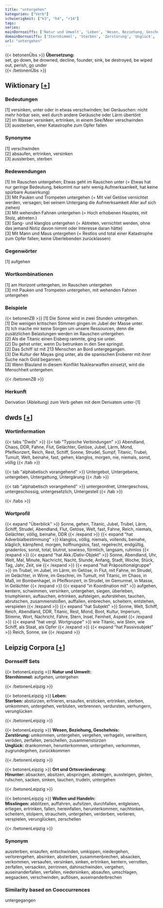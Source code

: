 ```yaml
---
title: "untergehen"
kategorien: ["Verb"]
schwierigkeit: ["k3", "h4", "r14"]
tags:
series:
mainDornseiffs: ['Natur und Umwelt', 'Leben', 'Wesen, Beziehung, Geschehnis', 'Ort und Ortsveränderung', 'Wollen und Handeln']
domainDornseiffs: ['Sternhimmel', 'Sterben', 'Zerstörung', 'Unglück', 'Hinunter', 'Misslingen']
url: "untergehen"
---
```


{{< betonenÜbs >}}
**Übersetzung:**  
set, go down, be drowned, decline, founder, sink, be destroyed, be wiped out, perish, go under  
{{< /betonenÜbs >}}

## Wiktionary [[+](https://de.wiktionary.org/wiki/untergehen)]

### Bedeutungen
[1] versinken, unter oder in etwas verschwinden; bei Geräuschen: nicht mehr hörbar sein, weil durch andere Geräusche oder Lärm übertönt  
[2] im Wasser versinken, ertrinken, in einem See/Meer verschwinden  
[3] aussterben, einer Katastrophe zum Opfer fallen  

### Synonyme
[1] verschwinden  
[2] absaufen, ertrinken, versinken  
[3] aussterben, sterben  

### Redewendungen
[1] Im Rauschen untergehen; Etwas geht im Rauschen unter (= Etwas hat nur geringe Bedeutung, bekommt nur sehr wenig Aufmerksamkeit, hat keine spürbare Auswirkung)  
[3] Mit Pauken und Trompeten untergehen (= Mit viel Getöse vernichtet werden, versagen; bei seinem Untergang die Aufmerksamkeit Aller auf sich ziehen)  
[3] Mit wehenden Fahnen untergehen (= Hoch erhobenen Hauptes, mit Stolz, abtreten.)  
[3] Sang- und klanglos untergehen (= Abtreten, vernichtet werden, ohne das jemand Notiz davon nimmt oder Interesse daran hätte)  
[3] Mit Mann und Maus untergehen (= Restlos und total einer Katastrophe zum Opfer fallen; keine Überlebenden zurücklassen)  

### Gegenwörter
[1] aufgehen  

### Wortkombinationen
[1] am Horizont untergehen, im Rauschen untergehen  
[3] mit Pauken und Trompeten untergehen, mit wehenden Fahnen untergehen  

### Beispiele
{{< betonenZB >}}
[1] Die Sonne wird in zwei Stunden untergehen.  
[1] Die wenigen kritischen Stimmen gingen im Jubel der Masse unter.  
[1] Ich mache mir keine Sorgen um unsere Ressourcen, denn die zusätzlichen Belastungen werden im Rauschen untergehen.  
[2] Als die Titanic einen Eisberg rammte, ging sie unter.  
[2] Du gehst unter, wenn Du betrunken in den See springst.  
[2] Das Schiff ist mit 213 Menschen an Bord untergegangen.  
[3] Die Kultur der Mayas ging unter, als die spanischen Eroberer mit ihrer Suche nach Gold begannen.  
[3] Wenn Blauland in diesem Konflikt Nuklearwaffen einsetzt, wird die Menschheit untergehen.  

{{< /betonenZB >}}
### Herkunft
Derivation (Ableitung) zum Verb gehen mit dem Derivatem unter-[1]  



## dwds [[+](https://www.dwds.de/wb/untergehen)]

### Wortinformation
{{< tabs "Dwds" >}}
{{< tab "Typische Verbindungen" >}}
Abendland, Chaos, DDR, Fahne, Flut, Gelächter, Getöse, Jubel, Lärm, Mond, Pfeifkonzert, Reich, Rest, Schiff, Sonne, Strudel, Sumpf, Titanic, Trubel, Tumult, Welt, beinahe, fast, gehen, klanglos, morgen, nie, niemals, sonst, völlig
{{< /tab >}}

{{< tab "alphabetisch vorangehend" >}}
Untergebot, Untergebene, untergeben, Untergattung, Untergärung
{{< /tab >}}

{{< tab "alphabetisch vorangehend" >}}
untergeordnet, Untergeschoss, untergeschossig, untergesetzlich, Untergestell
{{< /tab >}}

{{< /tabs >}}

### Wortprofil
{{< expand "Überblick" >}} Sonne, gehen, Titanic, Jubel, Trubel, Lärm, Schiff, Strudel, Abendland, Flut, Getöse, Welt, fast, Fahne, Reich, niemals, Gelächter, völlig, beinahe, DDR {{< /expand >}}
{{< expand "hat Adverbialbestimmung" >}} klanglos, völlig, niemals, vollends, beinahe, kläglich, kämpfend, morgen, hoffnungslos, fast, regelrecht, endgültig, gnadenlos, sonst, total, blutrot, sowieso, förmlich, langsam, ruhmlos {{< /expand >}}
{{< expand "hat Akk./Dativ-Objekt" >}} Sonne, Abendland, Uhr, Welt, Mal, Minute, Nachricht, Nacht, Stunde, Anfang, Stadt, Woche, Stück, Tag, Jahr, Zeit, sie {{< /expand >}}
{{< expand "hat Präpositionalgruppe" >}} im Trubel, im Jubel, im Lärm, im Getöse, in Flut, mit Fahne, im Strudel, im Gelächter, in Wirre, im Geschrei, im Tumult, mit Titanic, im Chaos, in Maß, im Bombenhagel, in Pfeifkonzert, in Strudel, im Gemurmel, in Masse, in Gelächter {{< /expand >}}
{{< expand "in Koordination mit" >}} aufgehen, kentern, schwimmen, versinken, untergehen, siegen, überleben, triumphieren, auftauchen, ertrinken, aufsteigen, auferstehen, tauchen, abrutschen, zusammenstoßen, auffallen, einbrechen, scheitern, entstehen, verspielen {{< /expand >}}
{{< expand "hat Subjekt" >}} Sonne, Welt, Schiff, Reich, Abendland, DDR, Titanic, Rest, Mond, Boot, Kultur, Imperium, Stimme, Wort, Nachricht, Fähre, Stern, Insel, Feinheit, Aspekt {{< /expand >}}
{{< expand "hat vergl. Wortgruppe" >}} wie Titanic, wie Stein, wie Schiff, als Staat, als Opfer {{< /expand >}}
{{< expand "hat Passivsubjekt" >}} Reich, Sonne, sie {{< /expand >}}

## Leipzig Corpora [[+](https://corpora.uni-leipzig.de/en/res?word=untergehen&corpusId=deu_newscrawl-public_2018)]

### Dornseiff Sets
{{< betonenLeipzig >}}
**Natur und Umwelt:**  
**Sternhimmel:** aufgehen, untergehen  

{{< /betonenLeipzig >}}


{{< betonenLeipzig >}}
**Leben:**  
**Sterben:** abstürzen, erfrieren, ersaufen, ersticken, ertrinken, sterben, umkommen, untergehen, verbluten, verbrennen, verdursten, verhungern, verunglücken  

{{< /betonenLeipzig >}}


{{< betonenLeipzig >}}
**Wesen, Beziehung, Geschehnis:**  
**Zerstörung:** umkommen, untergehen, vergehen, verhageln, verwittern, veröden, zerfallen, zerschellen, zusammenstürzen  
**Unglück:** drankommen, herunterkommen, untergehen, verkommen, zugrundegehen, zurückkommen  

{{< /betonenLeipzig >}}


{{< betonenLeipzig >}}
**Ort und Ortsveränderung:**  
**Hinunter:** absacken, absitzen, abspringen, absteigen, aussteigen, gleiten, rutschen, sacken, sinken, tauchen, trudeln, untergehen  

{{< /betonenLeipzig >}}


{{< betonenLeipzig >}}
**Wollen und Handeln:**  
**Misslingen:** abblitzen, auffahren, aufsitzen, durchfallen, entgleisen, erliegen, ertrinken, fallen, hereinfallen, herunterkommen, nachhinken, scheitern, stolpern, straucheln, untergehen, verderben, verlieren, verspielen, verunglücken, zerschellen  

{{< /betonenLeipzig >}}

### Synonym
aussterben, ersaufen, entschwinden, umkippen, niedergehen, verlorengehen, absinken, absterben, zusammenbrechen, absacken, verkommen, versaufen, versinken, sinken, ertrinken, kentern, verrotten, zerfallen, versacken, zerrinnen, dahinschwinden, vergehen, auseinanderfallen, verfallen, niedersinken, absaufen, umschlagen, wegsacken, verschwinden, auflösen, auseinanderbrechen


### Similarity based on Cooccurrences
untergegangen

